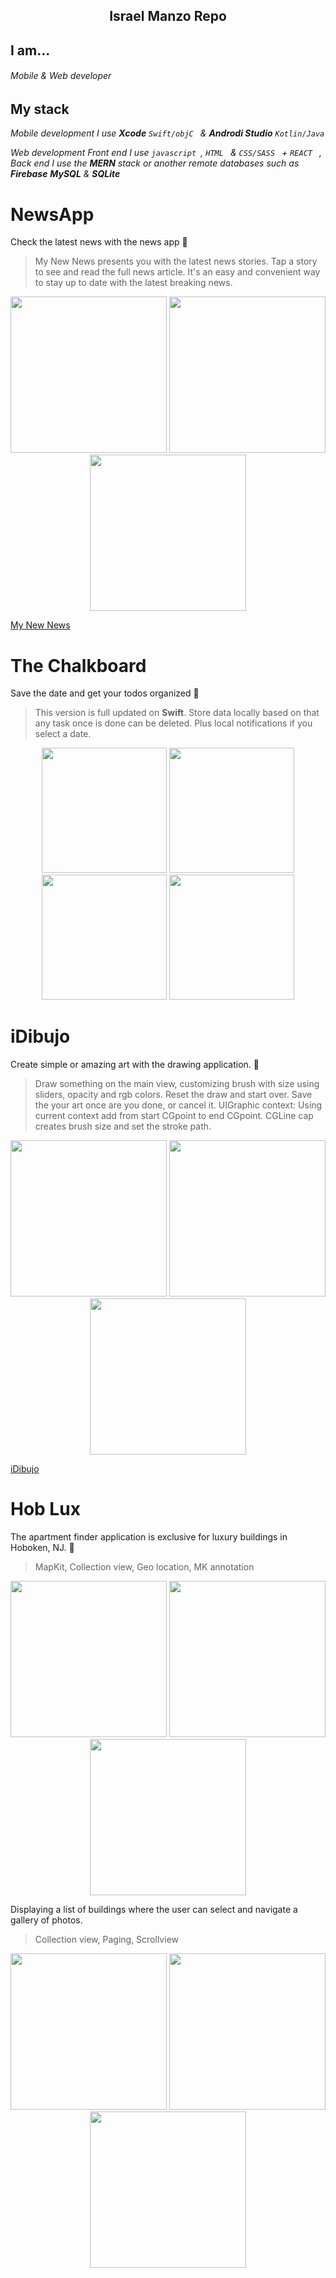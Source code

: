 <div align="center">
    <h2>Israel Manzo Repo</h2>
</div>

## I am...
###### *Mobile & Web developer*

## My stack

*Mobile development I use  __Xcode__ ```Swift/objC ``` & __Androdi Studio__ ```Kotlin/Java ```* 

*Web development Front end I use ```javascript ```, ```HTML ``` & ```CSS/SASS ``` + ```REACT ```  , Back end I use the __MERN__ stack or another remote databases such as __Firebase__ __MySQL__ & __SQLite__*


# NewsApp
Check the latest news with the news app :newspaper:

> My New News presents you with the latest news stories. Tap a story to see and read the full news article. It's an easy and convenient way to stay up to date with the latest breaking news.

<p align="center">
<img src="/img/one.png" width="250"> <img src="/img/two.png" width="250"> <img src="/img/three.png" width="250">
</p>

[My New News](https://itunes.apple.com/us/app/my-new-news/id1210234219?mt=8)

# The Chalkboard 

Save the date and get your todos organized :iphone:

> This version is full updated on **Swift**. Store data locally based on that any task once is done can be deleted. Plus local notifications if you select a date.

<p align="center">
<img src="/img/chalk/one.png" width="200"> <img src="/img/chalk/two.png" width="200"> <img src="/img/chalk/three.png" width="200"> <img src="/img/chalk/save.png" width="200">
</p>

# iDibujo
Create simple or amazing art with the drawing application. :iphone:

> Draw something on the main view, customizing brush with size using sliders, opacity and rgb colors.  Reset the draw and start over. Save the your art once are you done, or cancel it. UIGraphic context: Using current context add from start CGpoint to end CGpoint. CGLine cap creates brush size and set the stroke path.

<p align="center">
<img src="/img/dibujo/main.png" width="250"> <img src="/img/dibujo/setting.png" width="250"> <img src="/img/dibujo/save.png" width="250">
</p>

[iDibujo](https://apps.apple.com/us/app/idibujo/id1237783038)

# Hob Lux

The apartment finder application is exclusive for luxury buildings in Hoboken, NJ. :iphone:

> MapKit, Collection view, Geo location, MK annotation

<p align="center">
    <img src="/img/hob/main.png" width="250"> <img src="/img/hob/two.png" width="250"> <img src="/img/hob/map.png" width="250">
</p>

Displaying a list of buildings where the user can select and navigate a gallery of photos.

> Collection view, Paging, Scrollview

<p align="center">
    <img src="/img/hob/list.png" width="250"> <img src="/img/hob/page.png" width="250"> <img src="/img/hob/four.png" width="250">
</p>  